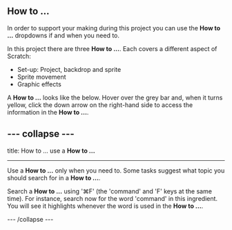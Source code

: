 ## How to ...

In order to support your making during this project you can use the **How to ...** dropdowns if and when you need to. 

In this project there are three **How to ...**. Each covers a different aspect of Scratch:

+ Set-up: Project, backdrop and sprite 
+ Sprite movement
+ Graphic effects

A **How to ...** looks like the below. Hover over the grey bar and, when it turns yellow, click the down arrow on the right-hand side to access the information in the **How to ...**.

--- collapse ---
---

title: How to ... use a **How to ...**

---

Use a **How to ...** only when you need to. Some tasks suggest what topic you should search for in a **How to ...**. 

Search a **How to ...** using '⌘F' (the 'command' and 'F' keys at the same  time). For instance, search now for the word 'command' in this ingredient. You will see it highlights whenever  the word is used in the **How to ...**.

--- /collapse ---
